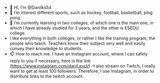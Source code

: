 - 👋 Hi, I’m @Danilks54
- 👀 I’m interest different sports, such as hockey, football, basketball, ping pong.
- 🌱 I’m currently learning in two colleges, of which one is the main one, in which I have already studied for 3 years, and the other is ESEDU college. 
- I like everything in both colleges, or rather I like the training program, the people who teach. Teachers know their subject very well and easily convey their knowledge to students. 
- 📫 How to reach me. I have an Instagram account, where I can safely reply to you if necessary, here is the link (https://www.instagram.com/danil.excl/)
-I also stream on Twitch, I really want to get at least 100 followers. Therefore, I use Instagram, in order to distribute links to the twitch account.

<!---
Danilks54/Danilks54 is a ✨ special ✨ repository because its `README.md` (this file) appears on your GitHub profile.
You can click the Preview link to take a look at your changes.
--->
